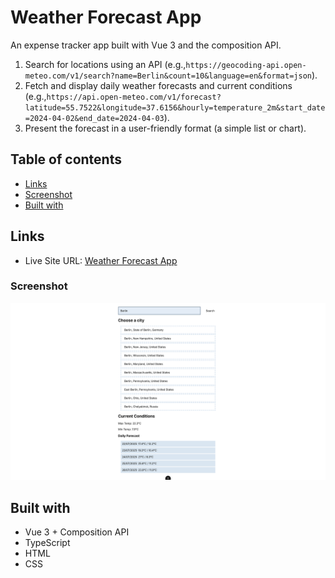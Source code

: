 # Weather Forecast App

An expense tracker app built with Vue 3 and the composition API.

1. Search for locations using an API (e.g.,`https://geocoding-api.open-meteo.com/v1/search?name=Berlin&count=10&language=en&format=json`).
2. Fetch and display daily weather forecasts and current conditions (e.g.,`https://api.open-meteo.com/v1/forecast?latitude=55.7522&longitude=37.6156&hourly=temperature_2m&start_date=2024-04-02&end_date=2024-04-03`).
3. Present the forecast in a user-friendly format (a simple list or chart).

## Table of contents

- [Links](#links)
- [Screenshot](#screenshot)
- [Built with](#built-with)

## Links

- Live Site URL: [Weather Forecast App](https://task3-weather-app.netlify.app/)

### Screenshot

![Desktop](./screenshots/desktop.png)

## Built with

- Vue 3 + Composition API
- TypeScript
- HTML
- CSS
